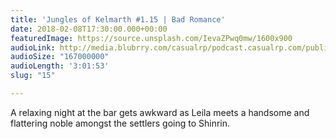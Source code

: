 ```yaml
---
title: 'Jungles of Kelmarth #1.15 | Bad Romance'
date: 2018-02-08T17:30:00.000+00:00
featuredImage: https://source.unsplash.com/IevaZPwq0mw/1600x900
audioLink: http://media.blubrry.com/casualrp/podcast.casualrp.com/public/EP%20015%20-%20Bad%20Romance.mp3
audioSize: "167000000"
audioLength: '3:01:53'
slug: "15"

---
```

A relaxing night at the bar gets awkward as Leila meets a handsome and flattering noble amongst the settlers going to Shinrin.